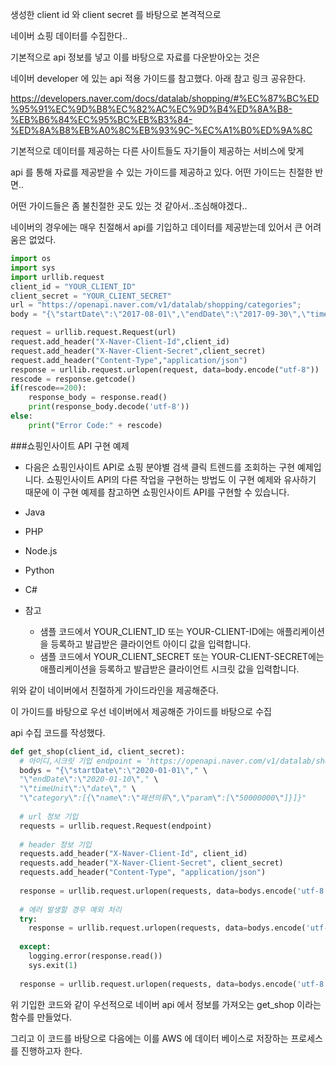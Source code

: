 생성한 client id 와 client secret 를 바탕으로 본격적으로 

네이버 쇼핑 데이터를 수집한다..

 

기본적으로 api 정보를 넣고 이를 바탕으로 자료를 다운받아오는 것은

네이버 developer 에 있는 api 적용 가이드를 참고했다. 아래 참고 링크 공유한다.

https://developers.naver.com/docs/datalab/shopping/#%EC%87%BC%ED%95%91%EC%9D%B8%EC%82%AC%EC%9D%B4%ED%8A%B8-%EB%B6%84%EC%95%BC%EB%B3%84-%ED%8A%B8%EB%A0%8C%EB%93%9C-%EC%A1%B0%ED%9A%8C

기본적으로 데이터를 제공하는 다른 사이트들도 자기들이 제공하는 서비스에 맞게

api 를 통해 자료를 제공받을 수 있는 가이드를 제공하고 있다. 어떤 가이드는 친절한 반면.. 

어떤 가이드들은 좀 불친절한 곳도 있는 것 같아서..조심해야겠다..

네이버의 경우에는 매우 친절해서 api를 기입하고 데이터를 제공받는데 있어서 큰 어려움은 없었다.


```python
import os
import sys
import urllib.request
client_id = "YOUR_CLIENT_ID"
client_secret = "YOUR_CLIENT_SECRET"
url = "https://openapi.naver.com/v1/datalab/shopping/categories";
body = "{\"startDate\":\"2017-08-01\",\"endDate\":\"2017-09-30\",\"timeUnit\":\"month\",\"category\":[{\"name\":\"패션의류\",\"param\":[\"50000000\"]},{\"name\":\"화장품/미용\",\"param\":[\"50000002\"]}],\"device\":\"pc\",\"ages\":[\"20\",\"30\"],\"gender\":\"f\"}";

request = urllib.request.Request(url)
request.add_header("X-Naver-Client-Id",client_id)
request.add_header("X-Naver-Client-Secret",client_secret)
request.add_header("Content-Type","application/json")
response = urllib.request.urlopen(request, data=body.encode("utf-8"))
rescode = response.getcode()
if(rescode==200):
    response_body = response.read()
    print(response_body.decode('utf-8'))
else:
    print("Error Code:" + rescode)
```

###쇼핑인사이트 API 구현 예제 
- 다음은 쇼핑인사이트 API로 쇼핑 분야별 검색 클릭 트렌드를 조회하는 구현 예제입니다. 쇼핑인사이트 API의 다른 작업을 구현하는 방법도 이 구현 예제와 유사하기 때문에 이 구현 예제를 참고하면 쇼핑인사이트 API를 구현할 수 있습니다.

- Java
- PHP
- Node.js
- Python
- C#

- 참고
  - 샘플 코드에서 YOUR_CLIENT_ID 또는 YOUR-CLIENT-ID에는 애플리케이션을 등록하고 발급받은 클라이언트 아이디 값을 입력합니다.
  - 샘플 코드에서 YOUR_CLIENT_SECRET 또는 YOUR-CLIENT-SECRET에는 애플리케이션을 등록하고 발급받은 클라이언트 시크릿 값을 입력합니다.


위와 같이 네이버에서 친절하게 가이드라인을 제공해준다.

이 가이드를 바탕으로 우선 네이버에서 제공해준 가이드를 바탕으로 수집

api 수집 코드를 작성했다.


```python
def get_shop(client_id, client_secret): 
  # 아이디,시크릿 기입 endpoint = 'https://openapi.naver.com/v1/datalab/shopping/categories' 
  bodys = "{\"startDate\":\"2020-01-01\"," \ 
  "\"endDate\":\"2020-01-10\"," \ 
  "\"timeUnit\":\"date\"," \ 
  "\"category\":[{\"name\":\"패션의류\",\"param\":[\"50000000\"]}]}" 
  
  # url 정보 기입 
  requests = urllib.request.Request(endpoint) 
  
  # header 정보 기입 
  requests.add_header("X-Naver-Client-Id", client_id) 
  requests.add_header("X-Naver-Client-Secret", client_secret) 
  requests.add_header("Content-Type", "application/json") 
  
  response = urllib.request.urlopen(requests, data=bodys.encode('utf-8')) 
  
  # 에러 발생할 경우 예외 처리 
  try: 
    response = urllib.request.urlopen(requests, data=bodys.encode('utf-8')) 
  
  except: 
    logging.error(response.read()) 
    sys.exit(1) 
  
  response = urllib.request.urlopen(requests, data=bodys.encode('utf-8'))

```

위 기입한 코드와 같이 우선적으로 네이버 api 에서 정보를 가져오는 get_shop 이라는 함수를 만들었다.

그리고 이 코드를 바탕으로 다음에는 이를 AWS 에 데이터 베이스로 저장하는 프로세스를 진행하고자 한다.


